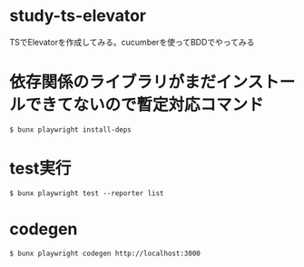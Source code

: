 # study-ts-elevator
TSでElevatorを作成してみる。cucumberを使ってBDDでやってみる


# 依存関係のライブラリがまだインストールできてないので暫定対応コマンド
```
$ bunx playwright install-deps
```

# test実行
```
$ bunx playwright test --reporter list
```

# codegen
```
$ bunx playwright codegen http://localhost:3000
```
